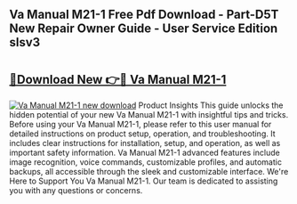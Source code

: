 ## Va Manual M21-1 Free Pdf Download - Part-D5T New Repair Owner Guide - User Service Edition slsv3

# <h2><a href="http://bc16641.oget.top/?id=Va+Manual+M21-1">🔗Download New 👉🔴 Va Manual M21-1</a></h2>

[![Va Manual M21-1 new download](https://i.imgur.com/5g1atiW.png)](http://bc16641.oget.top/?id=Va+Manual+M21-1)
Product Insights This guide unlocks the hidden potential of your new Va Manual M21-1 with insightful tips and tricks. Before using your Va Manual M21-1, please refer to this user manual for detailed instructions on product setup, operation, and troubleshooting. It includes clear instructions for installation, setup, and operation, as well as important safety information. Va Manual M21-1 advanced features include image recognition, voice commands, customizable profiles, and automatic backups, all accessible through the sleek and customizable interface. We're Here to Support You Va Manual M21-1. Our team is dedicated to assisting you with any questions or concerns.
